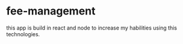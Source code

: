 # fee-management
this app is build in react and node to increase my habilities using this technologies. 
